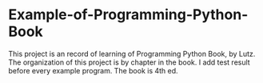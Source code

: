 # Example-of-Programming-Python-Book
This project is an record of learning of Programming Python Book, by Lutz. The
organization of this project is by chapter in the book. I add test result before every
example program. The book is 4th ed.
